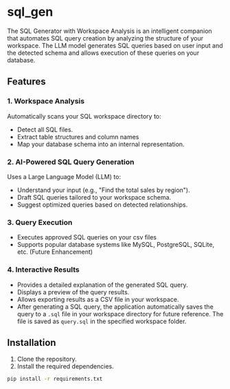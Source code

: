 # sql_gen
The SQL Generator with Workspace Analysis is an intelligent companion that automates SQL query creation by analyzing the structure of your workspace. The LLM model generates SQL queries based on user input and the detected schema and allows execution of these queries on your database.

## Features

### 1. Workspace Analysis
Automatically scans your SQL workspace directory to:
- Detect all SQL files.
- Extract table structures and column names
- Map your database schema into an internal representation.

### 2. AI-Powered SQL Query Generation
Uses a Large Language Model (LLM) to:
- Understand your input (e.g., "Find the total sales by region").
- Draft SQL queries tailored to your workspace schema.
- Suggest optimized queries based on detected relationships.

### 3. Query Execution
- Executes approved SQL queries on your csv files
- Supports popular database systems like MySQL, PostgreSQL, SQLite, etc. (Future Enhancement)

### 4. Interactive Results
- Provides a detailed explanation of the generated SQL query.
- Displays a preview of the query results.
- Allows exporting results as a CSV file in your workspace.
- After generating a SQL query, the application automatically saves the query to a `.sql` file in your workspace directory for future reference. The file is saved as `query.sql` in the specified workspace folder.

## Installation

1. Clone the repository.
2. Install the required dependencies.

```bash
pip install -r requirements.txt
